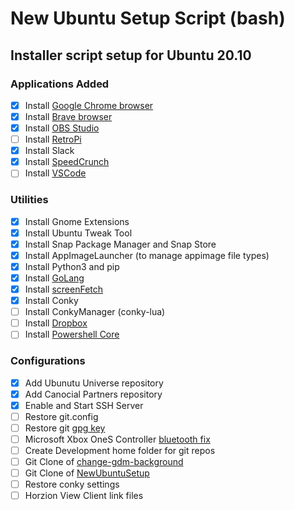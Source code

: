 # New Ubuntu Setup Script (bash)

## Installer script setup for Ubuntu 20.10

### Applications Added

- [x] Install [Google Chrome browser](https://www.google.com/chrome/)
- [x] Install [Brave browser](https://brave.com/download/)
- [x] Install [OBS Studio](https://obsproject.com/)
- [ ] Install [RetroPi](https://retropie.org.uk/docs/Debian/)
- [x] Install Slack
- [x] Install [SpeedCrunch](https://speedcrunch.org/)
- [ ] Install [VSCode](https://code.visualstudio.com/docs/setup/linux)

### Utilities

- [x] Install Gnome Extensions
- [x] Install Ubuntu Tweak Tool
- [x] Install Snap Package Manager and Snap Store
- [x] Install AppImageLauncher (to manage appimage file types)
- [x] Install Python3 and pip
- [x] Install [GoLang](https://golang.org/)
- [x] Install [screenFetch](https://github.com/KittyKatt/screenFetch)
- [x] Install Conky
- [ ] Install ConkyManager (conky-lua)
- [ ] Install [Dropbox](https://www.dropbox.com/install)
- [ ] Install [Powershell Core](https://docs.microsoft.com/en-us/powershell/scripting/install/installing-powershell-core-on-linux?view=powershell-7.1#snap-package)

### Configurations

- [x] Add Ubunutu Universe repository
- [x] Add Canocial Partners repository
- [x] Enable and Start SSH Server
- [ ] Restore git.config
- [ ] Restore git [gpg key](https://medium.com/@ryanmillerc/use-gpg-signing-keys-with-git-on-windows-10-github-4acbced49f68)
- [ ] Microsoft Xbox OneS Controller [bluetooth fix](https://www.youtube.com/watch?v=bAI4vnlQhPg)
- [ ] Create Development home folder for git repos
- [ ] Git Clone of [change-gdm-background](https://github.com/thiggy01/change-gdm-background)
- [ ] Git Clone of [NewUbuntuSetup](https://github.com/admoseley/NewUbuntuSetup)
- [ ] Restore conky settings
- [ ] Horzion View Client link files
